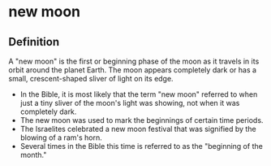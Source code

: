 # new moon

## Definition

A "new moon" is the first or beginning phase of the moon as it travels in its orbit around the planet Earth. The moon appears completely dark or has a small, crescent-shaped sliver of light on its edge.

* In the Bible, it is most likely that the term "new moon" referred to when just a tiny sliver of the moon's light was showing, not when it was completely dark.
* The new moon was used to mark the beginnings of certain time periods.
* The Israelites celebrated a new moon festival that was signified by the blowing of a ram's horn.
* Several times in the Bible this time is referred to as the "beginning of the month."
